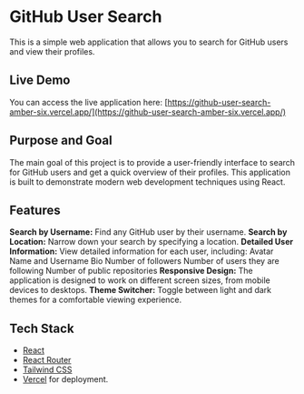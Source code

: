 # GitHub User Search

This is a simple web application that allows you to search for GitHub users and view their profiles.

## Live Demo

You can access the live application here: [https://github-user-search-amber-six.vercel.app/](https://github-user-search-amber-six.vercel.app/)

## Purpose and Goal

The main goal of this project is to provide a user-friendly interface to search for GitHub users and get a quick overview of their profiles. This application is built to demonstrate modern web development techniques using React.

## Features

**Search by Username:** Find any GitHub user by their username.
**Search by Location:** Narrow down your search by specifying a location.
**Detailed User Information:** View detailed information for each user, including:
Avatar
Name and Username
Bio
Number of followers
Number of users they are following
Number of public repositories
**Responsive Design:** The application is designed to work on different screen sizes, from mobile devices to desktops.
**Theme Switcher:** Toggle between light and dark themes for a comfortable viewing experience.

## Tech Stack

* [React](https://reactjs.org/)
* [React Router](https://reactrouter.com/)
* [Tailwind CSS](https://tailwindcss.com/)
* [Vercel](https://vercel.com/) for deployment.
